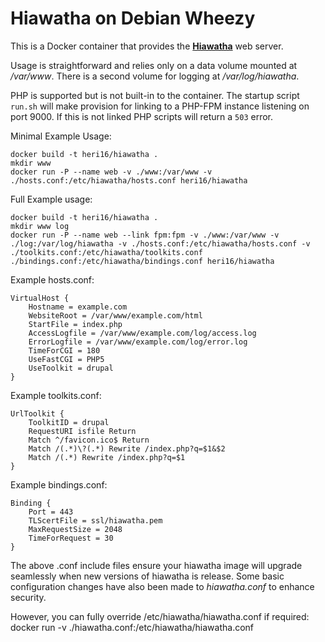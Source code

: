 # Hiawatha on Debian Wheezy

This is a Docker container that provides the **[Hiawatha](http://www.hiawatha-webserver.org)** web server.

Usage is straightforward and relies only on a data volume mounted at */var/www*. There is a second volume for logging at */var/log/hiawatha*.

PHP is supported but is not built-in to the container. The startup script `run.sh` will make provision for linking to a PHP-FPM instance listening on port 9000. If this is not linked PHP scripts will return a `503` error.

Minimal Example Usage:

    docker build -t heri16/hiawatha .
    mkdir www
    docker run -P --name web -v ./www:/var/www -v ./hosts.conf:/etc/hiawatha/hosts.conf heri16/hiawatha

Full Example usage:

    docker build -t heri16/hiawatha .
    mkdir www log 
    docker run -P --name web --link fpm:fpm -v ./www:/var/www -v ./log:/var/log/hiawatha -v ./hosts.conf:/etc/hiawatha/hosts.conf -v ./toolkits.conf:/etc/hiawatha/toolkits.conf ./bindings.conf:/etc/hiawatha/bindings.conf heri16/hiawatha

Example hosts.conf:

    VirtualHost {
        Hostname = example.com
        WebsiteRoot = /var/www/example.com/html
        StartFile = index.php
        AccessLogfile = /var/www/example.com/log/access.log
        ErrorLogfile = /var/www/example.com/log/error.log
        TimeForCGI = 180
        UseFastCGI = PHP5
        UseToolkit = drupal
    }

Example toolkits.conf:

    UrlToolkit {
        ToolkitID = drupal
        RequestURI isfile Return
        Match ^/favicon.ico$ Return
        Match /(.*)\?(.*) Rewrite /index.php?q=$1&$2
        Match /(.*) Rewrite /index.php?q=$1
    }

Example bindings.conf:

    Binding {
        Port = 443
        TLScertFile = ssl/hiawatha.pem
        MaxRequestSize = 2048
        TimeForRequest = 30
    }  

The above .conf include files ensure your hiawatha image will upgrade seamlessly when new versions of hiawatha is release.
Some basic configuration changes have also been made to *hiawatha.conf* to enhance security.

However, you can fully override /etc/hiawatha/hiawatha.conf if required:
docker run -v ./hiawatha.conf:/etc/hiawatha/hiawatha.conf
